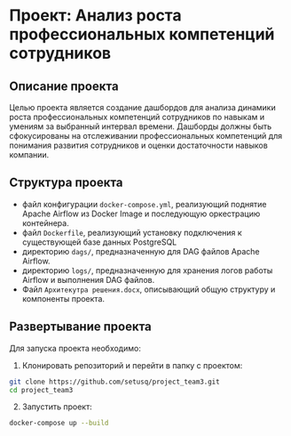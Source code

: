 # Проект: Анализ роста профессиональных компетенций сотрудников

## Описание проекта
Целью проекта является создание дашбордов для анализа динамики роста профессиональных компетенций сотрудников по навыкам и умениям за выбранный интервал времени. Дашборды должны быть сфокусированы на отслеживании профессиональных компетенций для понимания развития сотрудников и оценки достаточности навыков компании.

## Структура проекта
- файл конфигурации `docker-compose.yml`, реализующий поднятие Apache Airflow из Docker Image и последующую оркестрацию контейнера.
- файл `Dockerfile`, реализующий установку подключения к существующей базе данных PostgreSQL
- директорию `dags/`, предназначенную для DAG файлов Apache Airflow.
- директорию `logs/`, предназначенную для хранения логов работы Airflow и выполнения DAG файлов.
- Файл `Архитекутра решения.docx`, описывающий общую структуру и компоненты проекта.

## Развертывание проекта
Для запуска проекта необходимо:
1. Клонировать репозиторий и перейти в папку с проектом:
```sh
git clone https://github.com/setusq/project_team3.git
cd project_team3
```
2. Запустить проект:
```sh
docker-compose up --build
```
